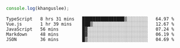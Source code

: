 ```js
console.log(khanguslee);
```

<!--START_SECTION:waka-->
```text
TypeScript   8 hrs 31 mins   ████████████████▒░░░░░░░░   64.97 % 
Vue.js       1 hr 39 mins    ███▒░░░░░░░░░░░░░░░░░░░░░   12.67 % 
JavaScript   56 mins         █▓░░░░░░░░░░░░░░░░░░░░░░░   07.24 % 
Markdown     48 mins         █▓░░░░░░░░░░░░░░░░░░░░░░░   06.19 % 
JSON         36 mins         █▒░░░░░░░░░░░░░░░░░░░░░░░   04.69 % 
```
<!--END_SECTION:waka-->

<!--
**khanguslee/khanguslee** is a ✨ _special_ ✨ repository because its `README.md` (this file) appears on your GitHub profile.

Here are some ideas to get you started:

- 🔭 I’m currently working on ...
- 🌱 I’m currently learning ...
- 👯 I’m looking to collaborate on ...
- 🤔 I’m looking for help with ...
- 💬 Ask me about ...
- 📫 How to reach me: ...
- 😄 Pronouns: ...
- ⚡ Fun fact: ...
-->

